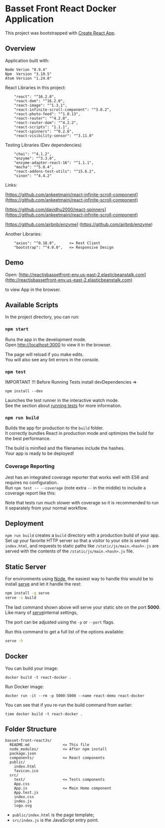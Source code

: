 # Basset Front React Docker Application

This project was bootstrapped with [Create React App](https://github.com/facebookincubator/create-react-app).

## Overview

Application built with:

```
Node Verion "8.9.4"
Npm  Version "3.10.5"
Atom Version "1.24.0"

```

React Libraries in this project:

```
    "react": "^16.2.0",
    "react-dom": "^16.2.0",
    "react-image": "^1.3.1",
    "react-infinite-scroll-component": "^3.0.2",
    "react-photo-feed": "^1.0.13",
    "react-router": "^4.2.0",
    "react-router-dom": "^4.2.2",
    "react-scripts": "1.1.1",
    "react-spinners": "^0.2.6",
    "react-visibility-sensor": "^3.11.0"
```

Testing Libraries (Dev dependencies)

```
    "chai": "^4.1.2",
    "enzyme": "^3.3.0",  
    "enzyme-adapter-react-16": "^1.1.1",
    "mocha": "^5.0.4",
    "react-addons-test-utils": "^15.6.2",
    "sinon": "^4.4.2"
```


Links:

[https://github.com/ankeetmaini/react-infinite-scroll-component](https://github.com/ankeetmaini/react-infinite-scroll-component)

[https://github.com/davidhu2000/react-spinners](https://github.com/ankeetmaini/react-infinite-scroll-component)

[https://github.com/airbnb/enzyme] (https://github.com/airbnb/enzyme)


Another Libraries:

```
    "axios": "^0.18.0",      <= Rest Client
    "bootstrap": "^4.0.0",   <= Responsive Design

```


## Demo

Open: [http://reactjsbassetfront-env.us-east-2.elasticbeanstalk.com](http://reactjsbassetfront-env.us-east-2.elasticbeanstalk.com)

to view App in the browser.


## Available Scripts

In the project directory, you can run:

### `npm start`

Runs the app in the development mode.<br>
Open [http://localhost:3000](http://localhost:3000) to view it in the browser.

The page will reload if you make edits.<br>
You will also see any lint errors in the console.

### `npm test`

IMPORTANT !!!  Before Running Tests install devDependencies =>

```
npm install --dev

```
Launches the test runner in the interactive watch mode.<br>
See the section about [running tests](#running-tests) for more information.

### `npm run build`

Builds the app for production to the `build` folder.<br>
It correctly bundles React in production mode and optimizes the build for the best performance.

The build is minified and the filenames include the hashes.<br>
Your app is ready to be deployed!



### Coverage Reporting

Jest has an integrated coverage reporter that works well with ES6 and requires no configuration.<br>
Run `npm test -- --coverage` (note extra `--` in the middle) to include a coverage report like this:


Note that tests run much slower with coverage so it is recommended to run it separately from your normal workflow.


## Deployment

`npm run build` creates a `build` directory with a production build of your app. Set up your favorite HTTP server so that a visitor to your site is served `index.html`, and requests to static paths like `/static/js/main.<hash>.js` are served with the contents of the `/static/js/main.<hash>.js` file.

## Static Server

For environments using [Node](https://nodejs.org/), the easiest way to handle this would be to install [serve](https://github.com/zeit/serve) and let it handle the rest:

```sh
npm install -g serve
serve -s build
```

The last command shown above will serve your static site on the port **5000**. Like many of [serve](https://github.com/zeit/serve)internal settings,

The port can be adjusted using the `-p` or `--port` flags.

Run this command to get a full list of the options available:

```sh
serve -h
```

## Docker

You can build your image:

```
docker build -t react-docker .

```

 Run Docker image:

```
docker run -it --rm -p 5000:5000 --name react-demo react-docker

```

 You can see that if you re-run the build command from earlier:

```
time docker build -t react-docker .

```

## Folder Structure

```
basset-front-reactJs/
  README.md               <= This file
  node_modules/           <= After npm install
  package.json
  components/             <= React components
  public/
    index.html
    favicon.ico
  src/
    test/                 <= Tests components
    App.css   
    App.js                <= Main Home component
    App.test.js   
    index.css
    index.js
    logo.svg
```

* `public/index.html` is the page template;
* `src/index.js` is the JavaScript entry point.
